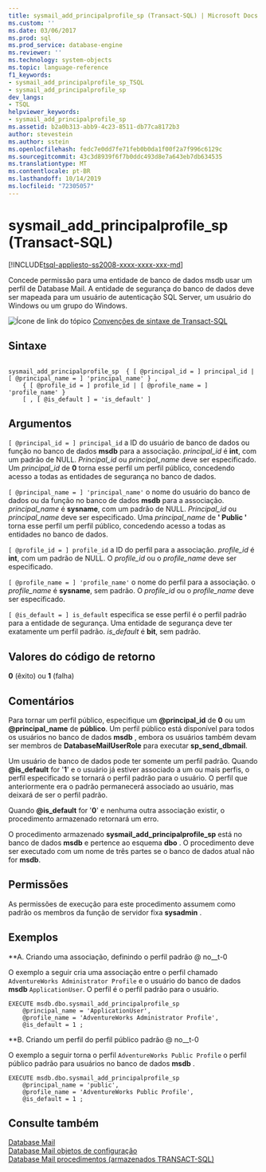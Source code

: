 ```yaml
---
title: sysmail_add_principalprofile_sp (Transact-SQL) | Microsoft Docs
ms.custom: ''
ms.date: 03/06/2017
ms.prod: sql
ms.prod_service: database-engine
ms.reviewer: ''
ms.technology: system-objects
ms.topic: language-reference
f1_keywords:
- sysmail_add_principalprofile_sp_TSQL
- sysmail_add_principalprofile_sp
dev_langs:
- TSQL
helpviewer_keywords:
- sysmail_add_principalprofile_sp
ms.assetid: b2a0b313-abb9-4c23-8511-db77ca8172b3
author: stevestein
ms.author: sstein
ms.openlocfilehash: fedc7e0dd7fe71feb0b0da1f00f2a7f996c6129c
ms.sourcegitcommit: 43c3d8939f6f7b0ddc493d8e7a643eb7db634535
ms.translationtype: MT
ms.contentlocale: pt-BR
ms.lasthandoff: 10/14/2019
ms.locfileid: "72305057"
---
```

# <a name="sysmail_add_principalprofile_sp-transact-sql"></a>sysmail_add_principalprofile_sp (Transact-SQL)
[!INCLUDE[tsql-appliesto-ss2008-xxxx-xxxx-xxx-md](../../includes/tsql-appliesto-ss2008-xxxx-xxxx-xxx-md.md)]

  Concede permissão para uma entidade de banco de dados msdb usar um perfil de Database Mail. A entidade de segurança do banco de dados deve ser mapeada para um usuário de autenticação SQL Server, um usuário do Windows ou um grupo do Windows.
  
 ![Ícone de link do tópico](../../database-engine/configure-windows/media/topic-link.gif "Ícone de link do tópico") [Convenções de sintaxe de Transact-SQL](../../t-sql/language-elements/transact-sql-syntax-conventions-transact-sql.md)  
  
## <a name="syntax"></a>Sintaxe  
  
```  
  
sysmail_add_principalprofile_sp  { [ @principal_id = ] principal_id | [ @principal_name = ] 'principal_name' } ,  
    { [ @profile_id = ] profile_id | [ @profile_name = ] 'profile_name' }  
    [ , [ @is_default ] = 'is_default' ]  
```  
  
## <a name="arguments"></a>Argumentos  
`[ @principal_id = ] principal_id` a ID do usuário de banco de dados ou função no banco de dados **msdb** para a associação. *principal_id* é **int**, com um padrão de NULL. *Principal_id* ou *principal_name* deve ser especificado. Um *principal_id* de **0** torna esse perfil um perfil público, concedendo acesso a todas as entidades de segurança no banco de dados.  
  
`[ @principal_name = ] 'principal_name'` o nome do usuário do banco de dados ou da função no banco de dados **msdb** para a associação. *principal_name* é **sysname**, com um padrão de NULL. *Principal_id* ou *principal_name* deve ser especificado. Uma *principal_name* de **' Public '** torna esse perfil um perfil público, concedendo acesso a todas as entidades no banco de dados.  
  
`[ @profile_id = ] profile_id` a ID do perfil para a associação. *profile_id* é **int**, com um padrão de NULL. O *profile_id* ou o *profile_name* deve ser especificado.  
  
`[ @profile_name = ] 'profile_name'` o nome do perfil para a associação. o *profile_name* é **sysname**, sem padrão. O *profile_id* ou o *profile_name* deve ser especificado.  
  
`[ @is_default = ] is_default` especifica se esse perfil é o perfil padrão para a entidade de segurança. Uma entidade de segurança deve ter exatamente um perfil padrão. *is_default* é **bit**, sem padrão.  
  
## <a name="return-code-values"></a>Valores do código de retorno  
 **0** (êxito) ou **1** (falha)  
  
## <a name="remarks"></a>Comentários  
 Para tornar um perfil público, especifique um **\@principal_id** de **0** ou um **\@principal_name** de **público**. Um perfil público está disponível para todos os usuários no banco de dados **msdb** , embora os usuários também devam ser membros de **DatabaseMailUserRole** para executar **sp_send_dbmail**.  
  
 Um usuário de banco de dados pode ter somente um perfil padrão. Quando **\@is_default** for '**1**' e o usuário já estiver associado a um ou mais perfis, o perfil especificado se tornará o perfil padrão para o usuário. O perfil que anteriormente era o padrão permanecerá associado ao usuário, mas deixará de ser o perfil padrão.  
  
 Quando **\@is_default** for '**0**' e nenhuma outra associação existir, o procedimento armazenado retornará um erro.  
  
 O procedimento armazenado **sysmail_add_principalprofile_sp** está no banco de dados **msdb** e pertence ao esquema **dbo** . O procedimento deve ser executado com um nome de três partes se o banco de dados atual não for **msdb**.  
  
## <a name="permissions"></a>Permissões  
 As permissões de execução para este procedimento assumem como padrão os membros da função de servidor fixa **sysadmin** .  
  
## <a name="examples"></a>Exemplos  
 **A. Criando uma associação, definindo o perfil padrão @ no__t-0  
  
 O exemplo a seguir cria uma associação entre o perfil chamado `AdventureWorks Administrator Profile` e o usuário do banco de dados **msdb** `ApplicationUser`. O perfil é o perfil padrão para o usuário.  
  
```  
EXECUTE msdb.dbo.sysmail_add_principalprofile_sp  
    @principal_name = 'ApplicationUser',  
    @profile_name = 'AdventureWorks Administrator Profile',  
    @is_default = 1 ;  
```  
  
 **B. Criando um perfil do perfil público padrão @ no__t-0  
  
 O exemplo a seguir torna o perfil `AdventureWorks Public Profile` o perfil público padrão para usuários no banco de dados **msdb** .  
  
```  
EXECUTE msdb.dbo.sysmail_add_principalprofile_sp  
    @principal_name = 'public',  
    @profile_name = 'AdventureWorks Public Profile',  
    @is_default = 1 ;  
```  
  
## <a name="see-also"></a>Consulte também  
 [Database Mail](../../relational-databases/database-mail/database-mail.md)   
 [Database Mail objetos de configuração](../../relational-databases/database-mail/database-mail-configuration-objects.md)   
 [Database Mail procedimentos &#40;armazenados TRANSACT-SQL&#41;](../../relational-databases/system-stored-procedures/database-mail-stored-procedures-transact-sql.md)  
  
  
